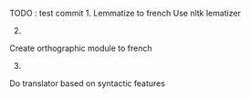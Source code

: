 TODO : 
test commit
1.
Lemmatize to french
Use nltk lematizer

2.
Create orthographic module to french

3.
Do translator based on syntactic features
